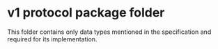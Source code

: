 # v1 protocol package folder

This folder contains only data types mentioned in the specification and required for its implementation.
